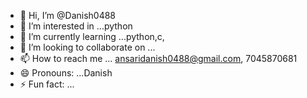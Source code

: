 - 👋 Hi, I’m @Danish0488
- 👀 I’m interested in ...python
- 🌱 I’m currently learning ...python,c,
- 💞️ I’m looking to collaborate on ...
- 📫 How to reach me ... ansaridanish0488@gmail.com, 7045870681
- 😄 Pronouns: ...Danish
- ⚡ Fun fact: ...

<!---
Danish0488/Danish0488 is a ✨ special ✨ repository because its `README.md` (this file) appears on your GitHub profile.
You can click the Preview link to take a look at your changes.
--->
